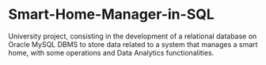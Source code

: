# Smart-Home-Manager-in-SQL
University project, consisting in the development of a relational database on Oracle MySQL DBMS to store data related to a system that manages a smart home, with some operations and Data Analytics functionalities.
